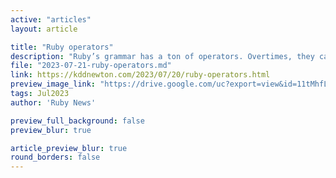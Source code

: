 ```yaml
---
active: "articles"
layout: article

title: "Ruby operators"
description: "Ruby’s grammar has a ton of operators. Overtimes, they can mean more than one thing, depending on their context. This blog post enumerates each operator and its meaning."
file: "2023-07-21-ruby-operators.md"
link: https://kddnewton.com/2023/07/20/ruby-operators.html
preview_image_link: "https://drive.google.com/uc?export=view&id=11tMhfLADE7Nr9im9KaMOwGkN1J3p7WYy"
tags: Jul2023
author: 'Ruby News'

preview_full_background: false
preview_blur: true

article_preview_blur: true
round_borders: false
---
```

